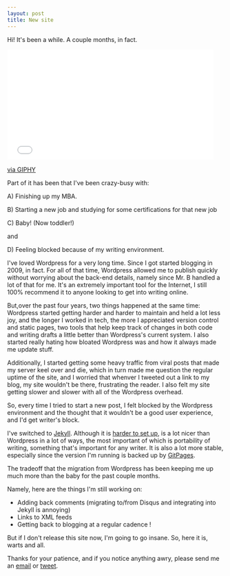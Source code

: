```yaml
---
layout: post
title: New site
---
```


Hi! It's been a while. A couple months, in fact. 

<iframe src="//giphy.com/embed/dzaUX7CAG0Ihi" width="480" height="257" frameBorder="0" class="giphy-embed" allowFullScreen></iframe><p><a href="http://giphy.com/gifs/hello-hi-dzaUX7CAG0Ihi">via GIPHY</a></p>

Part of it has been that I've been crazy-busy with: 

A) Finishing up my MBA. 

B) Starting a new job and studying for some certifications for that new job


C) Baby! (Now toddler!)

and

D) Feeling blocked because of my writing environment.  

I've loved Wordpress for a very long time. Since I got started blogging in 2009, in fact.  For all of that time, 
Wordpress allowed me to publish quickly without worrying about the back-end details, namely since Mr. B handled 
a lot of that for me. It's an extremely important tool for the Internet, 
I still 100% recommend it to anyone looking to get into writing online. 

But,over the past four years, two things happened at the same time: Wordpress started getting harder and harder to maintain
and held a lot less joy, and the longer I worked in tech, the more I appreciated version control and static pages, 
two tools that help keep track of changes in both code and writing drafts
a little better than Wordpress's current system.  I also started really hating how bloated Wordpress was
and how it always made me update stuff. 

Additionally, I started getting some heavy traffic from viral posts that made my server
keel over and die, which in turn made me question the regular uptime of the site, and I worried
that whenver I tweeted out a link to my blog, my site wouldn't be there, frustrating the reader. 
I also felt my site getting slower and slower with all of the Wordpress overhead. 

So, every time I tried to start a new post, I felt blocked by the Wordpress environment and the
thought that it wouldn't be a good user experience, and I'd get writer's block. 

I've switched to [Jekyll](https://jekyllrb.com/).  Although it is [harder to set up](http://veekaybee.github.io/static-sites-suck/),  is a lot nicer than Wordpress in a lot of ways, the most
important of which is portability of writing, something that's important for any writer. It is also a lot more stable, 
especially since the version I'm running is backed up by [GitPages](https://pages.github.com/). 

The tradeoff that the migration from Wordpress has been keeping me up much more than the baby for the past couple months. 

Namely, here are the things I'm still working on: 

+ Adding back comments (migrating to/from Disqus and integrating into Jekyll is annoying)
+ Links to XML feeds
+ Getting back to blogging at a regular cadence !

But if I don't release this site now, I'm going to go insane. So, here it is, warts and all. 

Thanks for your patience, and if you notice anything awry, please send me an <a href="mailto:vickiboykis@gmail.com">email</a> or [tweet](https://twitter.com/vboykis). 
